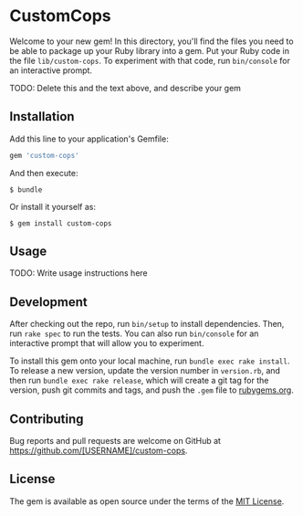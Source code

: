 # CustomCops

Welcome to your new gem! In this directory, you'll find the files you need to be able to package up your Ruby library into a gem. Put your Ruby code in the file `lib/custom-cops`. To experiment with that code, run `bin/console` for an interactive prompt.

TODO: Delete this and the text above, and describe your gem

## Installation

Add this line to your application's Gemfile:

```ruby
gem 'custom-cops'
```

And then execute:

    $ bundle

Or install it yourself as:

    $ gem install custom-cops

## Usage

TODO: Write usage instructions here

## Development

After checking out the repo, run `bin/setup` to install dependencies. Then, run `rake spec` to run the tests. You can also run `bin/console` for an interactive prompt that will allow you to experiment.

To install this gem onto your local machine, run `bundle exec rake install`. To release a new version, update the version number in `version.rb`, and then run `bundle exec rake release`, which will create a git tag for the version, push git commits and tags, and push the `.gem` file to [rubygems.org](https://rubygems.org).

## Contributing

Bug reports and pull requests are welcome on GitHub at https://github.com/[USERNAME]/custom-cops.


## License

The gem is available as open source under the terms of the [MIT License](http://opensource.org/licenses/MIT).

